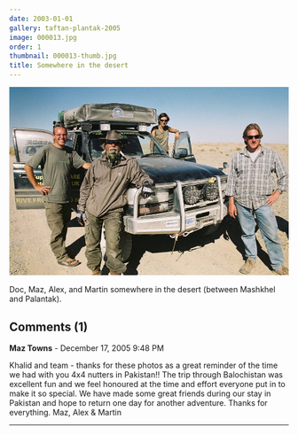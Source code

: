 ```yaml
---
date: 2003-01-01
gallery: taftan-plantak-2005
image: 000013.jpg
order: 1
thumbnail: 000013-thumb.jpg
title: Somewhere in the desert
---
```


![Somewhere in the desert](./000013.jpg)

Doc, Maz, Alex, and Martin somewhere in the desert (between Mashkhel and Palantak).

<div id="comments">

## Comments (1)

**Maz Towns** - December 17, 2005  9:48 PM

Khalid and team - thanks for these photos as a great reminder of the time we had with you 4x4 nutters in Pakistan!! The trip through Balochistan was excellent fun and we feel honoured at the time and effort everyone put in to make it so special. We have made some great friends during our stay in Pakistan and hope to return one day for another adventure. Thanks for everything. Maz, Alex & Martin

---

</div>